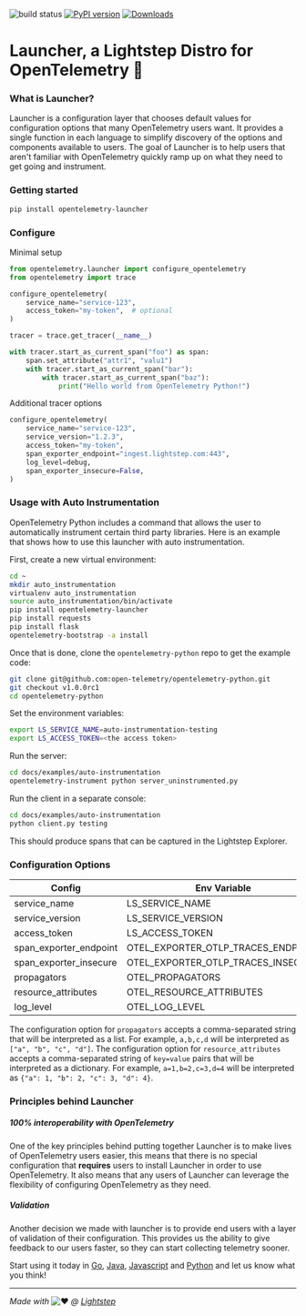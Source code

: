 ![build status](https://github.com/lightstep/otel-launcher-python/workflows/Python%20package/badge.svg) [![PyPI version](https://badge.fury.io/py/opentelemetry-launcher.svg)](https://badge.fury.io/py/opentelemetry-launcher) [![Downloads](https://pepy.tech/badge/opentelemetry-launcher)](https://pepy.tech/project/opentelemetry-launcher)

# Launcher, a Lightstep Distro for OpenTelemetry 🚀

### What is Launcher?

Launcher is a configuration layer that chooses default values for configuration options that many OpenTelemetry users want. It provides a single function in each language to simplify discovery of the options and components available to users. The goal of Launcher is to help users that aren't familiar with OpenTelemetry quickly ramp up on what they need to get going and instrument.

### Getting started

```bash
pip install opentelemetry-launcher
```

### Configure

Minimal setup

```python
from opentelemetry.launcher import configure_opentelemetry
from opentelemetry import trace

configure_opentelemetry(
    service_name="service-123",
    access_token="my-token",  # optional
)

tracer = trace.get_tracer(__name__)

with tracer.start_as_current_span("foo") as span:
    span.set_attribute("attr1", "valu1")
    with tracer.start_as_current_span("bar"):
        with tracer.start_as_current_span("baz"):
            print("Hello world from OpenTelemetry Python!")

```

Additional tracer options

```python
configure_opentelemetry(
    service_name="service-123",
    service_version="1.2.3",
    access_token="my-token",
    span_exporter_endpoint="ingest.lightstep.com:443",
    log_level=debug,
    span_exporter_insecure=False,
)

```

### Usage with Auto Instrumentation

OpenTelemetry Python includes a command that allows the user to automatically instrument
certain third party libraries. Here is an example that shows how to use this launcher
with auto instrumentation.

First, create a new virtual environment:

```bash
cd ~
mkdir auto_instrumentation
virtualenv auto_instrumentation
source auto_instrumentation/bin/activate
pip install opentelemetry-launcher
pip install requests
pip install flask
opentelemetry-bootstrap -a install
```

Once that is done, clone the `opentelemetry-python` repo to get the example code:

```bash
git clone git@github.com:open-telemetry/opentelemetry-python.git
git checkout v1.0.0rc1
cd opentelemetry-python
```

Set the environment variables:

```bash
export LS_SERVICE_NAME=auto-instrumentation-testing
export LS_ACCESS_TOKEN=<the access token>
```

Run the server:

```bash
cd docs/examples/auto-instrumentation
opentelemetry-instrument python server_uninstrumented.py
```

Run the client in a separate console:

```bash
cd docs/examples/auto-instrumentation
python client.py testing
```

This should produce spans that can be captured in the Lightstep Explorer.

### Configuration Options

|Config|Env Variable|Required|Default|
|------|------------|--------|-------|
|service_name|LS_SERVICE_NAME|y|-|
|service_version|LS_SERVICE_VERSION|n|`None`|
|access_token|LS_ACCESS_TOKEN|n|`None`|
|span_exporter_endpoint|OTEL_EXPORTER_OTLP_TRACES_ENDPOINT|n|`ingest.lightstep.com:443`|
|span_exporter_insecure|OTEL_EXPORTER_OTLP_TRACES_INSECURE|n|`False`|
|propagators|OTEL_PROPAGATORS|n|`b3`|
|resource_attributes|OTEL_RESOURCE_ATTRIBUTES|n|`telemetry.sdk.language=python,telemetry.sdk.version=0.12b0`|
|log_level|OTEL_LOG_LEVEL|n|`ERROR`|

The configuration option for `propagators` accepts a comma-separated string that will be interpreted as a list. For example, `a,b,c,d` will be interpreted as `["a", "b", "c", "d"]`.
The configuration option for `resource_attributes` accepts a comma-separated string of `key=value` pairs that will be interpreted as a dictionary. For example, `a=1,b=2,c=3,d=4` will be interpreted as `{"a": 1, "b": 2, "c": 3, "d": 4}`.

### Principles behind Launcher

##### 100% interoperability with OpenTelemetry

One of the key principles behind putting together Launcher is to make lives of OpenTelemetry users easier, this means that there is no special configuration that **requires** users to install Launcher in order to use OpenTelemetry. It also means that any users of Launcher can leverage the flexibility of configuring OpenTelemetry as they need.

##### Validation

Another decision we made with launcher is to provide end users with a layer of validation of their configuration. This provides us the ability to give feedback to our users faster, so they can start collecting telemetry sooner.

Start using it today in [Go](https://github.com/lightstep/otel-launcher-go), [Java](https://github.com/lightstep/otel-launcher-java), [Javascript](https://github.com/lightstep/otel-launcher-node) and [Python](https://github.com/lightstep/otel-launcher-python) and let us know what you think!

------

*Made with* ![:heart:](https://a.slack-edge.com/production-standard-emoji-assets/10.2/apple-medium/2764-fe0f.png) *@ [Lightstep](http://lightstep.com/)*
